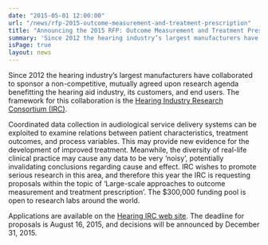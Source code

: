 ```yaml
---
date: "2015-05-01 12:00:00"
url: "/news/rfp-2015-outcome-measurement-and-treatment-prescription"
title: "Announcing the 2015 RFP: Outcome Measurement and Treatment Prescription"
summary: 'Since 2012 the hearing industry’s largest manufacturers have collaborated to sponsor a non-competitive, mutually agreed upon research agenda benefitting the hearing aid industry, its customers, and end users. The framework for this collaboration is the Hearing Industry Research Consortium (IRC).'
isPage: true
layout: news
---
```


Since 2012 the hearing industry’s largest manufacturers have collaborated to
sponsor a non-competitive, mutually agreed upon research agenda benefitting the
hearing aid industry, its customers, and end users. The framework for this
collaboration is the [Hearing Industry Research Consortium (IRC)](http://hearingirc.com).

Coordinated data collection in audiological service delivery systems can be
exploited to examine relations between patient characteristics, treatment
outcomes, and process variables. This may provide new evidence for the
development of improved treatment. Meanwhile, the diversity of real-life
clinical practice may cause any data to be very ‘noisy’, potentially
invalidating conclusions regarding cause and effect. IRC wishes to promote
serious research in this area, and therefore this year the IRC is requesting
proposals within the topic of ‘Large-scale approaches to outcome measurement
and treatment prescription’. The $300,000 funding pool is open to research labs
around the world.

Applications are available on the [Hearing IRC web site](http://hearingirc.com). The
deadline for proposals is August 16, 2015, and decisions will be announced by
December 31, 2015.
